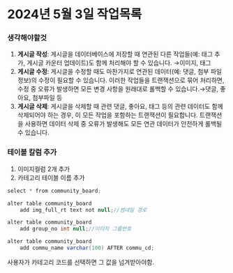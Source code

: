 # 2024년 5월 3일 작업목록

### 생각해야할것

1. **게시글 작성**: 게시글을 데이터베이스에 저장할 때 연관된 다른 작업들(예: 태그 추가, 게시글 카운터 업데이트)도 함께 처리해야 할 수 있습니다. →이미지, 태그
2. **게시글 수정**: 게시글을 수정할 때도 마찬가지로 연관된 데이터(예: 댓글, 첨부 파일 정보)의 수정이 필요할 수 있습니다. 이러한 작업들을 트랜잭션으로 묶어 처리하면, 수정 중 오류가 발생하면 모든 변경 사항을 원래대로 롤백할 수 있습니다.→댓글, 좋아요, 첨부파일 등
3. **게시글 삭제**: 게시글을 삭제할 때 관련 댓글, 좋아요, 태그 등의 관련 데이터도 함께 삭제되어야 하는 경우, 이 모든 작업을 포함하는 트랜잭션이 필요합니다. 트랜잭션을 사용하면 데이터 삭제 중 오류가 발생해도 모든 연관 데이터가 안전하게 롤백될 수 있습니다.

### 테이블 칼럼 추가

1. 이미지컬럼 2개 추가
2. 카테고리 테이블 이름 추가

```java
select * from community_board;

alter table community_board
    add img_full_rt text not null;//썸네일 경로

alter table community_board
    add group_no int null;//이미지 그룹번호

alter table community_board
    add commu_name varchar(100) AFTER commu_cd;

```

사용자가 카테고리 코드를 선택하면 그 값을 넘겨받아야함.
